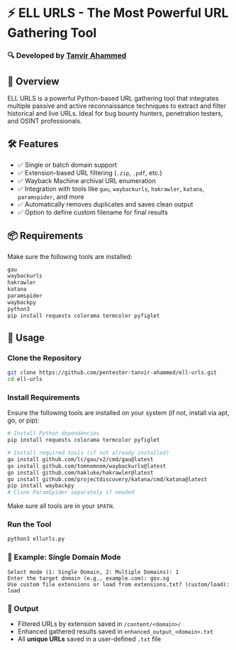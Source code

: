 # ⚡ ELL URLS - The Most Powerful URL Gathering Tool

### 🔍 Developed by [Tanvir Ahammed](https://www.linkedin.com/in/tanvirahammedpentester/)

## 🚀 Overview

ELL URLS is a powerful Python-based URL gathering tool that integrates multiple passive and active reconnaissance techniques to extract and filter historical and live URLs. Ideal for bug bounty hunters, penetration testers, and OSINT professionals.

## 🛠️ Features

- ✅ Single or batch domain support
- ✅ Extension-based URL filtering (`.zip`, `.pdf`, etc.)
- ✅ Wayback Machine archival URL enumeration
- ✅ Integration with tools like `gau`, `waybackurls`, `hakrawler`, `katana`, `paramspider`, and more
- ✅ Automatically removes duplicates and saves clean output
- ✅ Option to define custom filename for final results


## 📦 Requirements

Make sure the following tools are installed:
```bash
gau
waybackurls
hakrawler
katana
paramspider
waybackpy
python3
pip install requests colorama termcolor pyfiglet
```

## 🚀 Usage

### Clone the Repository

```bash
git clone https://github.com/pentester-tanvir-ahammed/ell-urls.git
cd ell-urls
```

### Install Requirements

Ensure the following tools are installed on your system (if not, install via apt, go, or pip):

```bash
# Install Python dependencies
pip install requests colorama termcolor pyfiglet

# Install required tools (if not already installed)
go install github.com/lc/gau/v2/cmd/gau@latest
go install github.com/tomnomnom/waybackurls@latest
go install github.com/hakluke/hakrawler@latest
go install github.com/projectdiscovery/katana/cmd/katana@latest
pip install waybackpy
# Clone ParamSpider separately if needed
```

Make sure all tools are in your `$PATH`.


### Run the Tool

```bash
python3 ellurls.py
```


### 🧪 Example: Single Domain Mode

```text
Select mode (1: Single Domain, 2: Multiple Domains): 1
Enter the target domain (e.g., example.com): gov.sg
Use custom file extensions or load from extensions.txt? (custom/load): load
```


### 📂 Output

* Filtered URLs by extension saved in `/content/<domain>/`
* Enhanced gathered results saved in `enhanced_output_<domain>.txt`
* All **unique URLs** saved in a user-defined `.txt` file

